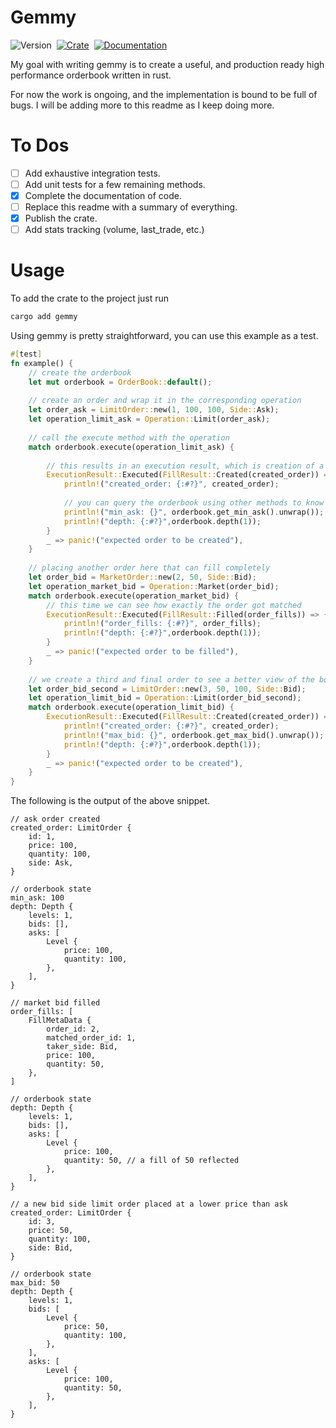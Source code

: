 # Gemmy

![Version](https://img.shields.io/badge/Version-0.1.3-green)&nbsp;
[![Crate](https://img.shields.io/badge/Crate-Latest-yellow)](https://crates.io/crates/gemmy)&nbsp;
[![Documentation](https://img.shields.io/badge/Documentation-Latest-blue)](https://docs.rs/gemmy/0.1.3/gemmy/)

My goal with writing gemmy is to create a useful, and production ready high performance orderbook written in rust.

For now the work is ongoing, and the implementation is bound to be full of bugs. I will be adding more to this readme as I keep doing more.

# To Dos

- [ ] Add exhaustive integration tests.
- [ ] Add unit tests for a few remaining methods.
- [x] Complete the documentation of code.
- [ ] Replace this readme with a summary of everything.
- [x] Publish the crate.
- [ ] Add stats tracking (volume, last_trade, etc.)

# Usage
To add the crate to the project just run
```sh
cargo add gemmy
```

Using gemmy is pretty straightforward, you can use this example as a test.
```rust
#[test]
fn example() {
    // create the orderbook
    let mut orderbook = OrderBook::default();
    
    // create an order and wrap it in the corresponding operation
    let order_ask = LimitOrder::new(1, 100, 100, Side::Ask);
    let operation_limit_ask = Operation::Limit(order_ask);
    
    // call the execute method with the operation
    match orderbook.execute(operation_limit_ask) {
        
        // this results in an execution result, which is creation of a limit ask order
        ExecutionResult::Executed(FillResult::Created(created_order)) => {
            println!("created_order: {:#?}", created_order);
            
            // you can query the orderbook using other methods to know its state
            println!("min_ask: {}", orderbook.get_min_ask().unwrap());
            println!("depth: {:#?}",orderbook.depth(1));
        }
        _ => panic!("expected order to be created"),
    }
    
    // placing another order here that can fill completely
    let order_bid = MarketOrder::new(2, 50, Side::Bid);
    let operation_market_bid = Operation::Market(order_bid);
    match orderbook.execute(operation_market_bid) {
        // this time we can see how exactly the order got matched
        ExecutionResult::Executed(FillResult::Filled(order_fills)) => {
            println!("order_fills: {:#?}", order_fills);
            println!("depth: {:#?}",orderbook.depth(1));
        }
        _ => panic!("expected order to be filled"),
    }
    
    // we create a third and final order to see a better view of the book
    let order_bid_second = LimitOrder::new(3, 50, 100, Side::Bid);
    let operation_limit_bid = Operation::Limit(order_bid_second);
    match orderbook.execute(operation_limit_bid) {
        ExecutionResult::Executed(FillResult::Created(created_order)) => {
            println!("created_order: {:#?}", created_order);
            println!("max_bid: {}", orderbook.get_max_bid().unwrap());
            println!("depth: {:#?}",orderbook.depth(1));
        }
        _ => panic!("expected order to be created"),
    }
}
```

The following is the output of the above snippet.
```
// ask order created
created_order: LimitOrder {
    id: 1,
    price: 100,
    quantity: 100,
    side: Ask,
}

// orderbook state
min_ask: 100
depth: Depth {
    levels: 1,
    bids: [],
    asks: [
        Level {
            price: 100,
            quantity: 100,
        },
    ],
}

// market bid filled
order_fills: [
    FillMetaData {
        order_id: 2,
        matched_order_id: 1,
        taker_side: Bid,
        price: 100,
        quantity: 50,
    },
]

// orderbook state
depth: Depth {
    levels: 1,
    bids: [],
    asks: [
        Level {
            price: 100,
            quantity: 50, // a fill of 50 reflected
        },
    ],
}

// a new bid side limit order placed at a lower price than ask
created_order: LimitOrder {
    id: 3,
    price: 50,
    quantity: 100,
    side: Bid,
}

// orderbook state
max_bid: 50
depth: Depth {
    levels: 1,
    bids: [
        Level {
            price: 50,
            quantity: 100,
        },
    ],
    asks: [
        Level {
            price: 100,
            quantity: 50,
        },
    ],
}
```